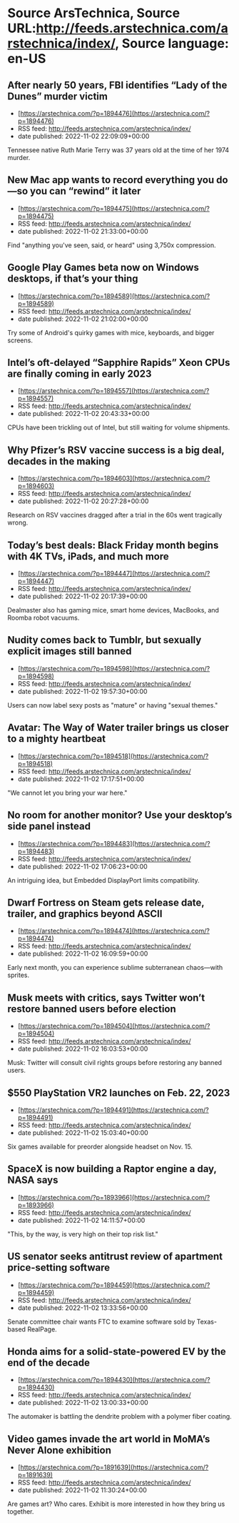# Source ArsTechnica, Source URL:http://feeds.arstechnica.com/arstechnica/index/, Source language: en-US

## After nearly 50 years, FBI identifies “Lady of the Dunes” murder victim
 - [https://arstechnica.com/?p=1894476](https://arstechnica.com/?p=1894476)
 - RSS feed: http://feeds.arstechnica.com/arstechnica/index/
 - date published: 2022-11-02 22:09:09+00:00

Tennessee native Ruth Marie Terry was 37 years old at the time of her 1974 murder.

## New Mac app wants to record everything you do—so you can “rewind” it later
 - [https://arstechnica.com/?p=1894475](https://arstechnica.com/?p=1894475)
 - RSS feed: http://feeds.arstechnica.com/arstechnica/index/
 - date published: 2022-11-02 21:33:00+00:00

Find "anything you've seen, said, or heard" using 3,750x compression.

## Google Play Games beta now on Windows desktops, if that’s your thing
 - [https://arstechnica.com/?p=1894589](https://arstechnica.com/?p=1894589)
 - RSS feed: http://feeds.arstechnica.com/arstechnica/index/
 - date published: 2022-11-02 21:02:00+00:00

Try some of Android's quirky games with mice, keyboards, and bigger screens.

## Intel’s oft-delayed “Sapphire Rapids” Xeon CPUs are finally coming in early 2023
 - [https://arstechnica.com/?p=1894557](https://arstechnica.com/?p=1894557)
 - RSS feed: http://feeds.arstechnica.com/arstechnica/index/
 - date published: 2022-11-02 20:43:33+00:00

CPUs have been trickling out of Intel, but still waiting for volume shipments.

## Why Pfizer’s RSV vaccine success is a big deal, decades in the making
 - [https://arstechnica.com/?p=1894603](https://arstechnica.com/?p=1894603)
 - RSS feed: http://feeds.arstechnica.com/arstechnica/index/
 - date published: 2022-11-02 20:27:28+00:00

Research on RSV vaccines dragged after a trial in the 60s went tragically wrong.

## Today’s best deals: Black Friday month begins with 4K TVs, iPads, and much more
 - [https://arstechnica.com/?p=1894447](https://arstechnica.com/?p=1894447)
 - RSS feed: http://feeds.arstechnica.com/arstechnica/index/
 - date published: 2022-11-02 20:17:39+00:00

Dealmaster also has gaming mice, smart home devices, MacBooks, and Roomba robot vacuums.

## Nudity comes back to Tumblr, but sexually explicit images still banned
 - [https://arstechnica.com/?p=1894598](https://arstechnica.com/?p=1894598)
 - RSS feed: http://feeds.arstechnica.com/arstechnica/index/
 - date published: 2022-11-02 19:57:30+00:00

Users can now label sexy posts as "mature" or having "sexual themes."

## Avatar: The Way of Water trailer brings us closer to a mighty heartbeat
 - [https://arstechnica.com/?p=1894518](https://arstechnica.com/?p=1894518)
 - RSS feed: http://feeds.arstechnica.com/arstechnica/index/
 - date published: 2022-11-02 17:17:51+00:00

"We cannot let you bring your war here."

## No room for another monitor? Use your desktop’s side panel instead
 - [https://arstechnica.com/?p=1894483](https://arstechnica.com/?p=1894483)
 - RSS feed: http://feeds.arstechnica.com/arstechnica/index/
 - date published: 2022-11-02 17:06:23+00:00

An intriguing idea, but Embedded DisplayPort limits compatibility.

## Dwarf Fortress on Steam gets release date, trailer, and graphics beyond ASCII
 - [https://arstechnica.com/?p=1894474](https://arstechnica.com/?p=1894474)
 - RSS feed: http://feeds.arstechnica.com/arstechnica/index/
 - date published: 2022-11-02 16:09:59+00:00

Early next month, you can experience sublime subterranean chaos—with sprites.

## Musk meets with critics, says Twitter won’t restore banned users before election
 - [https://arstechnica.com/?p=1894504](https://arstechnica.com/?p=1894504)
 - RSS feed: http://feeds.arstechnica.com/arstechnica/index/
 - date published: 2022-11-02 16:03:53+00:00

Musk: Twitter will consult civil rights groups before restoring any banned users.

## $550 PlayStation VR2 launches on Feb. 22, 2023
 - [https://arstechnica.com/?p=1894491](https://arstechnica.com/?p=1894491)
 - RSS feed: http://feeds.arstechnica.com/arstechnica/index/
 - date published: 2022-11-02 15:03:40+00:00

Six games available for preorder alongside headset on Nov. 15.

## SpaceX is now building a Raptor engine a day, NASA says
 - [https://arstechnica.com/?p=1893966](https://arstechnica.com/?p=1893966)
 - RSS feed: http://feeds.arstechnica.com/arstechnica/index/
 - date published: 2022-11-02 14:11:57+00:00

"This, by the way, is very high on their top risk list."

## US senator seeks antitrust review of apartment price-setting software
 - [https://arstechnica.com/?p=1894459](https://arstechnica.com/?p=1894459)
 - RSS feed: http://feeds.arstechnica.com/arstechnica/index/
 - date published: 2022-11-02 13:33:56+00:00

Senate committee chair wants FTC to examine software sold by Texas-based RealPage.

## Honda aims for a solid-state-powered EV by the end of the decade
 - [https://arstechnica.com/?p=1894430](https://arstechnica.com/?p=1894430)
 - RSS feed: http://feeds.arstechnica.com/arstechnica/index/
 - date published: 2022-11-02 13:00:33+00:00

The automaker is battling the dendrite problem with a polymer fiber coating.

## Video games invade the art world in MoMA’s Never Alone exhibition
 - [https://arstechnica.com/?p=1891639](https://arstechnica.com/?p=1891639)
 - RSS feed: http://feeds.arstechnica.com/arstechnica/index/
 - date published: 2022-11-02 11:30:24+00:00

Are games art? Who cares. Exhibit is more interested in how they bring us together.
